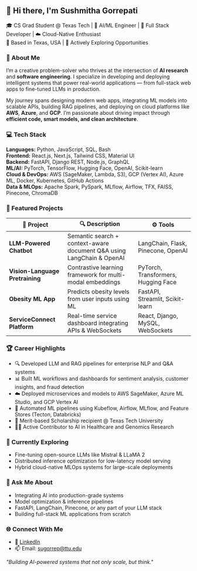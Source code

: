 ## 👋 Hi there, I'm Sushmitha Gorrepati

🎓 CS Grad Student @ Texas Tech | 🤖 AI/ML Engineer | 🧩 Full Stack Developer | ☁️ Cloud-Native Enthusiast  
📍 Based in Texas, USA | 💼 Actively Exploring Opportunities

### 💫 About Me
I’m a creative problem-solver who thrives at the intersection of **AI research** and **software engineering**. I specialize in developing and deploying intelligent systems that power real-world applications — from full-stack web apps to fine-tuned LLMs in production.

My journey spans designing modern web apps, integrating ML models into scalable APIs, building RAG pipelines, and deploying on cloud platforms like **AWS**, **Azure**, and **GCP**. I’m passionate about driving impact through **efficient code, smart models, and clean architecture**.

### 💻 Tech Stack

**Languages:** Python, JavaScript, SQL, Bash  
**Frontend:** React.js, Next.js, Tailwind CSS, Material UI  
**Backend:** FastAPI, Django REST, Node.js, GraphQL  
**ML/AI:** PyTorch, TensorFlow, Hugging Face, OpenAI, Scikit-learn  
**Cloud & DevOps:** AWS (SageMaker, Lambda, S3), GCP (Vertex AI), Azure ML, Docker, Kubernetes, GitHub Actions  
**Data & MLOps:** Apache Spark, PySpark, MLflow, Airflow, TFX, FAISS, Pinecone, ChromaDB

### 📌 Featured Projects

| 🚀 Project | 🔍 Description | ⚙️ Tools |
|-----------|----------------|---------|
| **LLM-Powered Chatbot** | Semantic search + context-aware document Q&A using LangChain & OpenAI | LangChain, Flask, Pinecone, OpenAI |
| **Vision-Language Pretraining** | Contrastive learning framework for multi-modal embeddings | PyTorch, Transformers, Hugging Face |
| **Obesity ML App** | Predicts obesity levels from user inputs using ML | FastAPI, Streamlit, Scikit-learn |
| **ServiceConnect Platform** | Real-time service dashboard integrating APIs & WebSockets | React, Django, MySQL, WebSockets |

### 🏆 Career Highlights

- 🔍 Developed LLM and RAG pipelines for enterprise NLP and Q&A systems
- 📊 Built ML workflows and dashboards for sentiment analysis, customer insights, and fraud detection
- ☁️ Deployed microservices and models to AWS SageMaker, Azure ML Studio, and GCP Vertex AI
- 🧪 Automated ML pipelines using Kubeflow, Airflow, MLflow, and Feature Stores (Tecton, Databricks)
- 🏅 Merit-based Scholarship recipient @ Texas Tech University
- 👩‍💻 Active Contributor to AI in Healthcare and Genomics Research

### 🌱 Currently Exploring

- Fine-tuning open-source LLMs like Mistral & LLaMA 2
- Distributed inference optimization for low-latency model serving
- Hybrid cloud-native MLOps systems for large-scale deployments

### 💬 Ask Me About

- Integrating AI into production-grade systems  
- Model optimization & inference pipelines  
- FastAPI, LangChain, Pinecone, or any part of your LLM stack  
- Building full-stack ML applications from scratch

### 🌐 Connect With Me

- 🔗 [LinkedIn](https://www.linkedin.com/in/sushmithagorrepati04)
- 📫 Email: sugorrep@ttu.edu

 *"Building AI-powered systems that not only scale, but think."*
